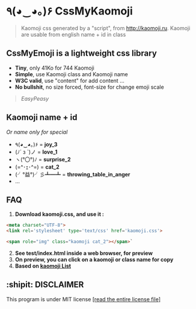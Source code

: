 # ٩(◕‿◕｡)۶ CssMyKaomoji

>Kaomoji css generated by a "script", from http://kaomoji.ru.
>Kaomoji are usable from english name + id in class

## CssMyEmoji is a lightweight css library

* **Tiny**, only 41Ko for 744 Kaomoji
* **Simple**, use Kaomoji class and Kaomoji name
* **W3C valid**, use "content" for add content ...
* **No bullshit**, no size forced, font-size for change emoji scale

>*EasyPeasy*

## Kaomoji name + id
*Or name only for special*   

* ٩(◕‿◕｡)۶ = **joy_3**
* (ﾉ´ з `)ノ = **love_1**
* ヽ(°〇°)ﾉ = **surprise_2**
* (=^･ｪ･^=) = **cat_2**
* (╯°益°)╯彡┻━┻ = **throwing_table_in_anger**
* ...

## FAQ

1. **Download kaomoji.css, and use it :**
```html
<meta charset="UTF-8">
<link rel='stylesheet' type='text/css' href='kaomoji.css'>
```
```html
<span role="img" class="kaomoji cat_2"></span>`
```

2. **See test/index.html inside a web browser, for preview**
3. **On preview, you can click on a kaomoji or class name for copy**
4. **Based on [kaomoji List](http://kaomoji.ru/en/)**

## :shipit: **DISCLAIMER**

This program is under MIT license [[read the entire license file]](https://git.iglou.eu/Laboratory/CssMyKaomoji/raw/branch/master/LICENSE)


